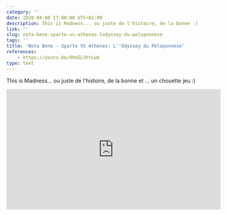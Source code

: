 ```yaml
---
category: ''
date: 2020-04-08 17:00:00 UTC+02:00
description: This is Madness... ou juste de l'histoire, de la bonne :)
link: ''
slug: nota-bene-sparte-vs-athenes-lodyssey-du-peloponnese
tags: ''
title: 'Nota Bene - Sparte VS Athènes: L''Odyssey du Péloponnèse'
references:
    - https://youtu.be/OXmZL5htLwA
type: text
---
```

This is Madness... ou juste de l'histoire, de la bonne et ... un chouette jeu :)

<iframe width="560" height="315" src="https://www.youtube-nocookie.com/embed/OXmZL5htLwA" frameborder="0" allow="accelerometer; autoplay; encrypted-media; gyroscope; picture-in-picture" allowfullscreen></iframe>
